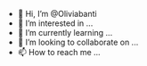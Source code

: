 - 👋 Hi, I’m @Oliviabanti
- 👀 I’m interested in ...
- 🌱 I’m currently learning ...
- 💞️ I’m looking to collaborate on ...
- 📫 How to reach me ...

<!---
Oliviabanti/Oliviabanti is a ✨ special ✨ repository because its `README.md` (this file) appears on your GitHub profile.
You can click the Preview link to take a look at your changes.
--->
